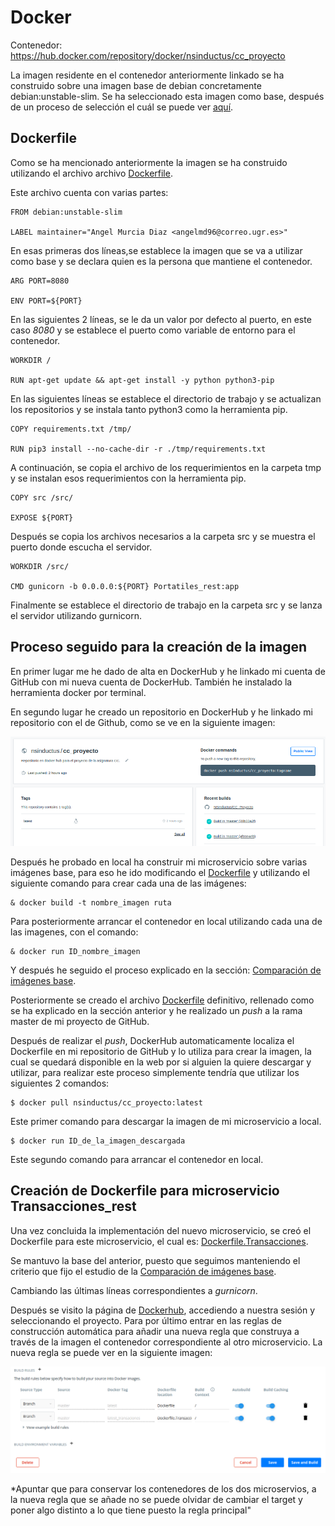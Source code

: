 # Docker

Contenedor: https://hub.docker.com/repository/docker/nsinductus/cc_proyecto

La imagen residente en el contenedor anteriormente linkado se ha construido sobre una imagen base de debian concretamente debian:unstable-slim. Se ha seleccionado esta imagen como base, después de un proceso de selección el cuál se puede ver [aquí](comparacion_imagenes.md).

## Dockerfile

Como se ha mencionado anteriormente la imagen se ha construido utilizando el archivo archivo [Dockerfile](https://github.com/NSInductus/CC_Proyecto/blob/master/Dockerfile).

Este archivo cuenta con varias partes:


```
FROM debian:unstable-slim

LABEL maintainer="Angel Murcia Diaz <angelmd96@correo.ugr.es>"
```

En esas primeras dos líneas,se establece la imagen que se va a utilizar como base y se declara quien es la persona que mantiene el contenedor.


```
ARG PORT=8080

ENV PORT=${PORT}
```

En las siguientes 2 líneas, se le da un valor por defecto al puerto, en este caso *8080* y se establece el puerto como variable de entorno para el contenedor.

```
WORKDIR /

RUN apt-get update && apt-get install -y python python3-pip

```

En las siguientes líneas se establece el directorio de trabajo y se actualizan los repositorios y se instala tanto python3 como la herramienta pip.

```
COPY requirements.txt /tmp/

RUN pip3 install --no-cache-dir -r ./tmp/requirements.txt

```

A continuación, se copia el archivo de los requerimientos en la carpeta tmp y se instalan esos requerimientos con la herramienta pip.


```
COPY src /src/

EXPOSE ${PORT}

```

Después se copia los archivos necesarios a la carpeta src y se muestra el puerto donde escucha el servidor.


```
WORKDIR /src/

CMD gunicorn -b 0.0.0.0:${PORT} Portatiles_rest:app

```

Finalmente se establece el directorio de trabajo en la carpeta src y se lanza el servidor utilizando gurnicorn.


## Proceso seguido para la creación de la imagen

En primer lugar me he dado de alta en DockerHub y he linkado mi cuenta de GitHub con mi nueva cuenta de DockerHub. También he instalado la herramienta docker por terminal.

En segundo lugar he creado un repositorio en DockerHub y he linkado mi repositorio con el de Github, como se ve en la siguiente imagen:

![](img/dockerhub.png)


Después he probado en local ha construir mi microservicio sobre varias imágenes base, para eso he ido modificando el [Dockerfile](https://github.com/NSInductus/CC_Proyecto/blob/master/Dockerfile) y utilizando el siguiente comando para crear cada una de las imágenes:

```
& docker build -t nombre_imagen ruta
```

Para posteriormente arrancar el contenedor en local utilizando cada una de las imagenes, con el comando:

```
& docker run ID_nombre_imagen
```
Y después he seguido el proceso explicado en la sección: [Comparación de imágenes base](comparacion_imagenes.md).

Posteriormente se creado el archivo [Dockerfile](https://github.com/NSInductus/CC_Proyecto/blob/master/Dockerfile) definitivo, rellenado como se ha explicado en la sección anterior  y he realizado un *push* a la rama master de mi proyecto de GitHub.


Después de realizar el *push*, DockerHub automaticamente localiza el Dockerfile en mi repositorio de GitHub y lo utiliza para crear la imagen, la cual se quedará disponible en la web por si alguien la quiere descargar y utilizar, para realizar este proceso simplemente tendría que utilizar los siguientes 2 comandos:


```
$ docker pull nsinductus/cc_proyecto:latest

```

Este primer comando para descargar la imagen de mi microservicio a local.


```
$ docker run ID_de_la_imagen_descargada

```

Este segundo comando para arrancar el contenedor en local.


## Creación de Dockerfile para microservicio Transacciones_rest

Una vez concluida la implementación del nuevo microservicio, se creó el Dockerfile para este microservicio, el cual es: [Dockerfile.Transacciones](https://github.com/NSInductus/CC_Proyecto/blob/master/Dockerfile.Transacciones).

Se mantuvo la base del anterior, puesto que seguimos manteniendo el criterio que fijo el estudio de la [Comparación de imágenes base](comparacion_imagenes.md).

Cambiando las últimas líneas correspondientes a *gurnicorn*.

Después se visito la página de [Dockerhub](https://hub.docker.com/), accediendo a nuestra sesión y seleccionando el proyecto. Para por último entrar en las reglas de construcción automática para añadir una nueva regla que construya a través de la imagen el contenedor correspondiente al otro microservicio. La nueva regla se puede ver en la siguiente imagen:

![](img/nueva_regla.png)

*Apuntar que para conservar los contenedores de los dos microservios, a la nueva regla que se añade no se puede olvidar de cambiar el target y poner algo distinto a lo que tiene puesto la regla principal"
